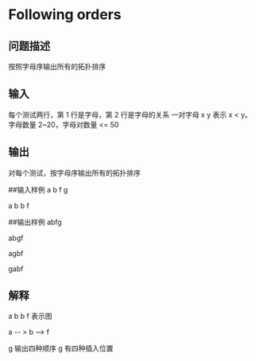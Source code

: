 # Following orders
## 问题描述
按照字母序输出所有的拓扑排序
## 输入
每个测试两行，第 1 行是字母，第 2 行是字母的关系
一对字母 x y 表示 x < y。
字母数量 2~20，字母对数量 <= 50
## 输出
对每个测试，按字母序输出所有的拓扑排序

##输入样例
a b f g

a b b f

##输出样例
abfg

abgf

agbf

gabf

## 解释
a b
b f
表示图

a -- > b --> f

g
输出四种顺序
g 有四种插入位置
